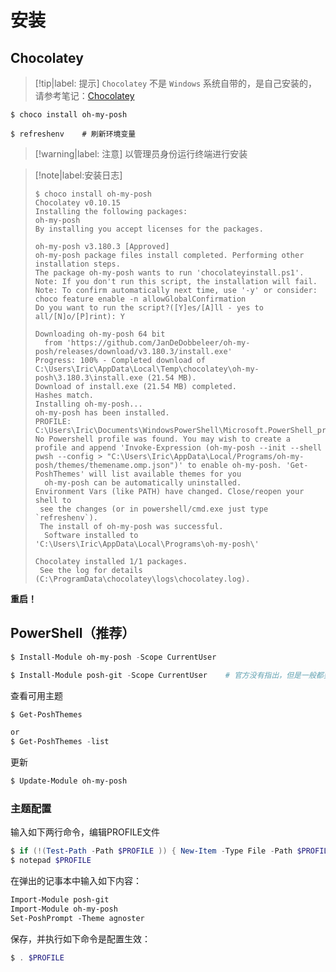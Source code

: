 # 安装

## Chocolatey

> [!tip|label: 提示]
> `Chocolatey` 不是 `Windows` 系统自带的，是自己安装的，请参考笔记：[Chocolatey](../../Chocolatey/README.md)

```shell
$ choco install oh-my-posh

$ refreshenv    # 刷新环境变量
```

> [!warning|label: 注意]
> 以管理员身份运行终端进行安装


> [!note|label:安装日志]
> 
> ```shell
> $ choco install oh-my-posh
> Chocolatey v0.10.15
> Installing the following packages:
> oh-my-posh
> By installing you accept licenses for the packages.
> 
> oh-my-posh v3.180.3 [Approved]
> oh-my-posh package files install completed. Performing other installation steps.
> The package oh-my-posh wants to run 'chocolateyinstall.ps1'.
> Note: If you don't run this script, the installation will fail.
> Note: To confirm automatically next time, use '-y' or consider:
> choco feature enable -n allowGlobalConfirmation
> Do you want to run the script?([Y]es/[A]ll - yes to all/[N]o/[P]rint): Y
> 
> Downloading oh-my-posh 64 bit
>   from 'https://github.com/JanDeDobbeleer/oh-my-posh/releases/download/v3.180.3/install.exe'
> Progress: 100% - Completed download of C:\Users\Iric\AppData\Local\Temp\chocolatey\oh-my-posh\3.180.3\install.exe (21.54 MB).
> Download of install.exe (21.54 MB) completed.
> Hashes match.
> Installing oh-my-posh...
> oh-my-posh has been installed.
> PROFILE: C:\Users\Iric\Documents\WindowsPowerShell\Microsoft.PowerShell_profile.ps1
> No Powershell profile was found. You may wish to create a profile and append 'Invoke-Expression (oh-my-posh --init --shell pwsh --config > "C:\Users\Iric\AppData\Local/Programs/oh-my-posh/themes/themename.omp.json")' to enable oh-my-posh. 'Get-PoshThemes' will list available themes for you
>   oh-my-posh can be automatically uninstalled.
> Environment Vars (like PATH) have changed. Close/reopen your shell to
>  see the changes (or in powershell/cmd.exe just type `refreshenv`).
>  The install of oh-my-posh was successful.
>   Software installed to 'C:\Users\Iric\AppData\Local\Programs\oh-my-posh\'
> 
> Chocolatey installed 1/1 packages.
>  See the log for details (C:\ProgramData\chocolatey\logs\chocolatey.log).
> ```

**重启！**

## PowerShell（推荐）

```powershell
$ Install-Module oh-my-posh -Scope CurrentUser

$ Install-Module posh-git -Scope CurrentUser    # 官方没有指出，但是一般都要安装git集成
```

查看可用主题

```powershell
$ Get-PoshThemes

or
$ Get-PoshThemes -list
```

更新

```powershell
$ Update-Module oh-my-posh
```

### 主题配置

输入如下两行命令，编辑PROFILE文件

```powershell
$ if (!(Test-Path -Path $PROFILE )) { New-Item -Type File -Path $PROFILE -Force }
$ notepad $PROFILE
```

在弹出的记事本中输入如下内容：

```txt
Import-Module posh-git
Import-Module oh-my-posh
Set-PoshPrompt -Theme agnoster
```

保存，并执行如下命令是配置生效：

```powershell
$ . $PROFILE
```
